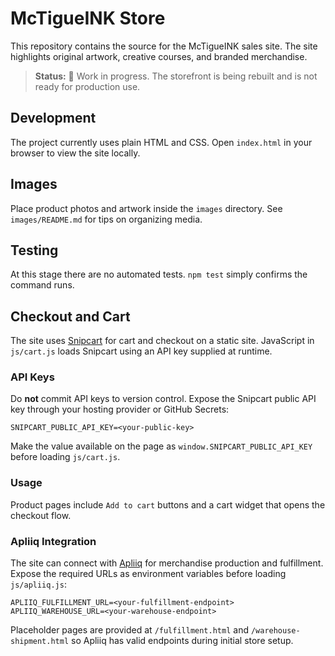 # McTigueINK Store

This repository contains the source for the McTigueINK sales site. The site highlights original artwork, creative courses, and branded merchandise.

> **Status:** 🚧 Work in progress. The storefront is being rebuilt and is not ready for production use.

## Development

The project currently uses plain HTML and CSS. Open `index.html` in your browser to view the site locally.

## Images

Place product photos and artwork inside the `images` directory. See `images/README.md` for tips on organizing media.

## Testing

At this stage there are no automated tests. `npm test` simply confirms the command runs.

## Checkout and Cart

The site uses [Snipcart](https://snipcart.com) for cart and checkout on a static site. JavaScript in `js/cart.js` loads Snipcart using an API key supplied at runtime.

### API Keys

Do **not** commit API keys to version control. Expose the Snipcart public API key through your hosting provider or GitHub Secrets:

```
SNIPCART_PUBLIC_API_KEY=<your-public-key>
```

Make the value available on the page as `window.SNIPCART_PUBLIC_API_KEY` before loading `js/cart.js`.

### Usage

Product pages include `Add to cart` buttons and a cart widget that opens the checkout flow.

### Apliiq Integration

The site can connect with [Apliiq](https://apliiq.com) for merchandise production and fulfillment. Expose the required URLs as environment variables before loading `js/apliiq.js`:

```
APLIIQ_FULFILLMENT_URL=<your-fulfillment-endpoint>
APLIIQ_WAREHOUSE_URL=<your-warehouse-endpoint>
```

Placeholder pages are provided at `/fulfillment.html` and `/warehouse-shipment.html` so Apliiq has valid endpoints during initial store setup.
